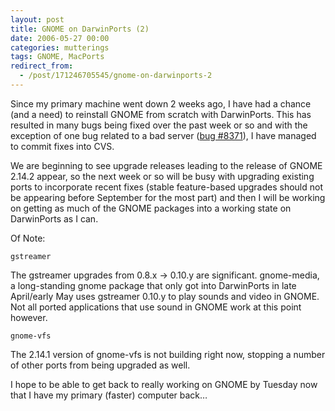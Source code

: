 ```yaml
---
layout: post
title: GNOME on DarwinPorts (2)
date: 2006-05-27 00:00
categories: mutterings
tags: GNOME, MacPorts
redirect_from:
  - /post/171246705545/gnome-on-darwinports-2
---
```

Since my primary machine went down 2 weeks ago, I have had a chance (and a need) to reinstall GNOME from scratch with DarwinPorts. This has resulted in many bugs being fixed over the past week or so and with the exception of one bug related to a bad server ([bug #8371](http://bugzilla.opendarwin.org/show_bug.cgi?id=8371)), I have managed to commit fixes into CVS.

We are beginning to see upgrade releases leading to the release of GNOME 2.14.2 appear, so the next week or so will be busy with upgrading existing ports to incorporate recent fixes (stable feature-based upgrades should not be appearing before September for the most part) and then I will be working on getting as much of the GNOME packages into a working state on DarwinPorts as I can.

Of Note:

`gstreamer`

The gstreamer upgrades from 0.8.x -&gt; 0.10.y are significant. gnome-media, a long-standing gnome package that only got into DarwinPorts in late April/early May uses gstreamer 0.10.y to play sounds and video in GNOME. Not all ported applications that use sound in GNOME work at this point however.

`gnome-vfs`

The 2.14.1 version of gnome-vfs is not building right now, stopping a number of other ports from being upgraded as well.

I hope to be able to get back to really working on GNOME by Tuesday now that I have my primary (faster) computer back&hellip;
